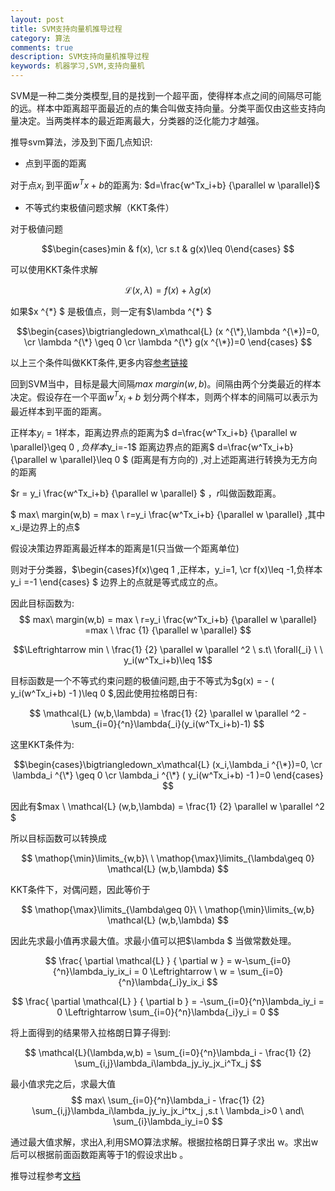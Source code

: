 ```yaml
---
layout: post
title: SVM支持向量机推导过程
category: 算法
comments: true
description: SVM支持向量机推导过程
keywords: 机器学习,SVM,支持向量机
---
```


SVM是一种二类分类模型,目的是找到一个超平面，使得样本点之间的间隔尽可能的远。样本中距离超平面最近的点的集合叫做支持向量。分类平面仅由这些支持向量决定。当两类样本的最近距离最大，分类器的泛化能力才越强。


推导svm算法，涉及到下面几点知识:

*   点到平面的距离

对于点$x_i$ 到平面$w^Tx+b$的距离为:
$d=\frac{w^Tx_i+b} {\parallel w \parallel}$

*   不等式约束极値问题求解（KKT条件）

对于极値问题

$$\begin{cases}min & f(x), \cr s.t & g(x)\leq 0\end{cases} $$

可以使用KKT条件求解

$$ \mathcal{L} (x,\lambda) = f(x)+\lambda  g(x)  $$

如果$x ^{\*} $ 是极值点，则一定有$\lambda ^{\*} $

$$\begin{cases}\bigtriangledown_x\mathcal{L} (x ^{\*},\lambda ^{\*})=0, \cr \lambda ^{\*} \geq 0 \cr \lambda ^{\*} g(x ^{\*})=0 \end{cases} $$

以上三个条件叫做KKT条件,更多内容[参考链接](https://www.cnblogs.com/liaohuiqiang/p/7805954.html)


回到SVM当中，目标是最大间隔$max\ margin(w,b)$。间隔由两个分类最近的样本决定。假设存在一个平面$w^Tx_i+b$ 划分两个样本，则两个样本的间隔可以表示为最近样本到平面的距离。

正样本$y_i=1$样本，距离边界点的距离为$ d=\frac{w^Tx_i+b} {\parallel w \parallel}\geq 0 $,负样本$y_i=-1$ 距离边界点的距离$ d=\frac{w^Tx_i+b} {\parallel w \parallel}\leq 0 $ (距离是有方向的) ,对上述距离进行转换为无方向的距离

$r = y_i \frac{w^Tx_i+b} {\parallel w \parallel} $ ，$r$叫做函数距离。

$ max\ margin(w,b) = max \ r=y_i \frac{w^Tx_i+b} {\parallel w \parallel} ,其中x_i是边界上的点$

假设决策边界距离最近样本的距离是1(只当做一个距离单位)

则对于分类器，$\begin{cases}f(x)\geq 1 ,正样本，y_i=1, \cr f(x)\leq -1,负样本 y_i =-1 \end{cases} $
边界上的点就是等式成立的点。

因此目标函数为:
$$ max\ margin(w,b) = max \ r=y_i \frac{w^Tx_i+b} {\parallel w \parallel} =max \ \frac {1} {\parallel w \parallel} $$

$$\Leftrightarrow min \ \frac{1} {2} \parallel w \parallel ^2  \ s.t\ \forall{_i} \ \  y_i(w^Tx_i+b)\leq 1$$


目标函数是一个不等式约束问题的极値问题,由于不等式为$g(x) = - ( y_i(w^Tx_i+b) -1 )\leq 0 $,因此使用拉格朗日有:

$$ \mathcal{L} (w,b,\lambda) = \frac{1} {2} \parallel w \parallel ^2 - \sum_{i=0}{^n}\lambda{_i}(y_i(w^Tx_i+b)-1) $$

这里KKT条件为:

$$\begin{cases}\bigtriangledown_x\mathcal{L} (x_i,\lambda_i ^{\*})=0, \cr \lambda_i ^{\*} \geq 0 \cr \lambda_i ^{\*} ( y_i(w^Tx_i+b) -1 )=0 \end{cases} $$

因此有$max \ \mathcal{L} (w,b,\lambda) = \frac{1} {2} \parallel w \parallel ^2 $

所以目标函数可以转换成

$$ \mathop{\min}\limits_{w,b}\ \ \mathop{\max}\limits_{\lambda\geq 0} \mathcal{L} (w,b,\lambda) $$

KKT条件下，对偶问题，因此等价于

$$ \mathop{\max}\limits_{\lambda\geq 0}\ \ \mathop{\min}\limits_{w,b} \mathcal{L} (w,b,\lambda) $$


因此先求最小值再求最大值。求最小值可以把$\lambda $ 当做常数处理。

$$ \frac{ \partial \mathcal{L} } { \partial w } = w-\sum_{i=0}{^n}\lambda_iy_ix_i = 0   \Leftrightarrow \ w = \sum_{i=0}{^n}\lambda{_i}y_ix_i $$

$$ \frac{ \partial \mathcal{L} } { \partial b } = -\sum_{i=0}{^n}\lambda_iy_i = 0  \Leftrightarrow  \sum_{i=0}{^n}\lambda{_i}y_i = 0 $$

将上面得到的结果带入拉格朗日算子得到:

$$ \mathcal{L}(\lambda,w,b) = \sum_{i=0}{^n}\lambda_i - \frac{1} {2} \sum_{i,j}\lambda_i\lambda_jy_iy_jx_i^Tx_j $$

最小值求完之后，求最大值
$$ max\ \sum_{i=0}{^n}\lambda_i - \frac{1} {2} \sum_{i,j}\lambda_i\lambda_jy_iy_jx_i^tx_j ,s.t \  \lambda_i>0 \ and\ \sum_{i}\lambda_iy_i=0 $$


通过最大值求解，求出$\lambda$,利用SMO算法求解。根据拉格朗日算子求出 w。求出w后可以根据前面函数距离等于1的假设求出b 。


推导过程参考[文档](https://blog.csdn.net/Sunshine_in_Moon/article/details/51321461)